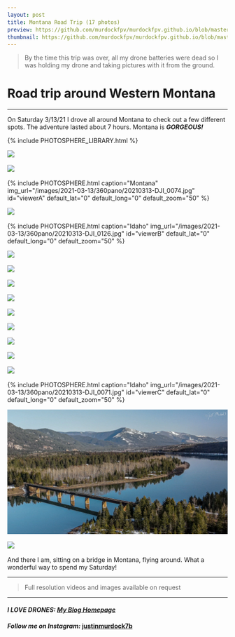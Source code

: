 ```yaml
---
layout: post
title: Montana Road Trip (17 photos)
preview: https://github.com/murdockfpv/murdockfpv.github.io/blob/master/images/2021-03-13/widescreen/20210313-20210313DJI_0148_1%20(2).jpg?raw=true
thumbnail: https://github.com/murdockfpv/murdockfpv.github.io/blob/master/images/2021-03-13/widescreen/20210313-20210313DJI_0148_1%20(2).jpg?raw=true
---
```


> By the time this trip was over, all my drone batteries were dead so I was holding my drone and taking pictures with it from the ground.

# Road trip around Western Montana

___

On Saturday 3/13/21 I drove all around Montana to check out a few different spots. The adventure lasted about 7 hours. Montana is _**GORGEOUS!**_

{% include PHOTOSPHERE_LIBRARY.html %}

![](https://github.com/murdockfpv/murdockfpv.github.io/blob/master/images/2021-03-13/widescreen/20210313-20210313DJI_0148_1%20(2).jpg?raw=true)

![](https://github.com/murdockfpv/murdockfpv.github.io/blob/master/images/2021-03-13/widescreen/20210313-20210313DJI_0089%20(2).jpg?raw=true)

{% include PHOTOSPHERE.html caption="Montana" img_url="/images/2021-03-13/360pano/20210313-DJI_0074.jpg" id="viewerA" default_lat="0" default_long="0" default_zoom="50" %}

![](https://github.com/murdockfpv/murdockfpv.github.io/blob/master/images/2021-03-13/widescreen/20210313-DJI_0125%20(2).jpg?raw=true)

{% include PHOTOSPHERE.html caption="Idaho" img_url="/images/2021-03-13/360pano/20210313-DJI_0126.jpg" id="viewerB" default_lat="0" default_long="0" default_zoom="50" %}

![](https://github.com/murdockfpv/murdockfpv.github.io/blob/master/images/2021-03-13/widescreen/20210313-DJI_0106%20(4).jpg?raw=true)

![](https://github.com/murdockfpv/murdockfpv.github.io/blob/master/images/2021-03-13/widescreen/8_20210314-2DJI_0103.MP4.00_00_09_29.Still001.jpg?raw=true)

![](https://github.com/murdockfpv/murdockfpv.github.io/blob/master/images/2021-03-13/widescreen/6_20210314-0DJI_0108.MP4.00_00_57_20.Still002.jpg?raw=true)

![](https://github.com/murdockfpv/murdockfpv.github.io/blob/master/images/2021-03-13/widescreen/7_20210314-3DJI_0113.MP4.00_00_52_10.Still001.jpg?raw=true)

![](https://github.com/murdockfpv/murdockfpv.github.io/blob/master/images/2021-03-13/widescreen/2_20210314-7DJI_0082.MP4.00_00_37_29.Still001.jpg?raw=true)

![](https://github.com/murdockfpv/murdockfpv.github.io/blob/master/images/2021-03-13/widescreen/1_20210314-8DJI_0073.MP4.00_00_29_21.Still001-2.jpg?raw=true)

![](https://github.com/murdockfpv/murdockfpv.github.io/blob/master/images/2021-03-13/widescreen/3_20210314-4DJI_0122.MP4.00_00_09_10.Still002.jpg?raw=true)

![](https://github.com/murdockfpv/murdockfpv.github.io/blob/master/images/2021-03-13/widescreen/4_20210314-5DJI_0122.MP4.00_00_17_11.Still001.jpg?raw=true)

![](https://github.com/murdockfpv/murdockfpv.github.io/blob/master/images/2021-03-13/widescreen/20210313-DJI_0069%20(2).jpg?raw=true)

{% include PHOTOSPHERE.html caption="Idaho" img_url="/images/2021-03-13/360pano/20210313-DJI_0071.jpg" id="viewerC" default_lat="0" default_long="0" default_zoom="50" %}

![](https://github.com/murdockfpv/murdockfpv.github.io/blob/master/images/2021-03-13/widescreen/5_20210314-6DJI_0092.MP4.00_00_12_28.Still001.jpg?raw=true)

![](https://github.com/murdockfpv/murdockfpv.github.io/blob/master/images/2021-03-13/7x5/20210313-DJI_0106.jpg?raw=true)

And there I am, sitting on a bridge in Montana, flying around. What a wonderful way to spend my Saturday!

___

> Full resolution videos and images available on request

___

#### _**I LOVE DRONES:**_  _**[My Blog Homepage](/)**_ 
#### _Follow me on Instagram:_ [**justinmurdock7b**](https://www.instagram.com/justinmurdock7b/?hl=en)
